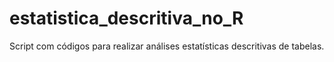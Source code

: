 # estatistica_descritiva_no_R
Script com códigos para realizar análises estatísticas descritivas de tabelas.
